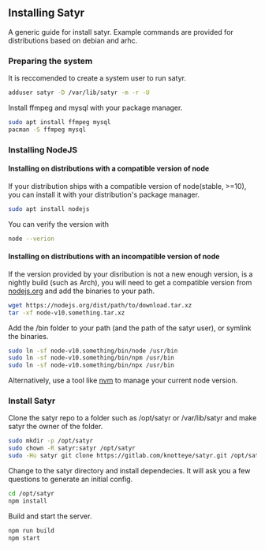 ## Installing Satyr
A generic guide for install satyr. Example commands are provided for distributions based on debian and arhc.

### Preparing the system
It is reccomended to create a system user to run satyr.
```bash
adduser satyr -D /var/lib/satyr -m -r -U
```
Install ffmpeg and mysql with your package manager.
```bash
sudo apt install ffmpeg mysql
pacman -S ffmpeg mysql
```

### Installing NodeJS

#### Installing on distributions with a compatible version of node
If your distribution ships with a compatible version of node(stable, >=10), you can install it with your distribution's package manager.
```bash
sudo apt install nodejs
```
You can verify the version with 
```bash
node --verion
```
#### Installing on distributions with an incompatible version of node
If the version provided by your disribution is not a new enough version, is a nightly build (such as Arch), you will need to get a compatible version from [nodejs.org](https://nodejs.org/en/downloads) and add the binaries to your path.
```bash
wget https://nodejs.org/dist/path/to/download.tar.xz
tar -xf node-v10.something.tar.xz
```
Add the /bin folder to your path (and the path of the satyr user), or symlink the binaries.
```bash
sudo ln -sf node-v10.something/bin/node /usr/bin
sudo ln -sf node-v10.something/bin/npm /usr/bin
sudo ln -sf node-v10.something/bin/npx /usr/bin
```

Alternatively, use a tool like [nvm](https://github.com/nvm-sh/nvm) to manage your current node version.

### Install Satyr
Clone the satyr repo to a folder such as /opt/satyr or /var/lib/satyr and make satyr the owner of the folder.
```bash
sudo mkdir -p /opt/satyr
sudo chown -R satyr:satyr /opt/satyr
sudo -Hu satyr git clone https://gitlab.com/knotteye/satyr.git /opt/satyr
```
Change to the satyr directory and install dependecies. It will ask you a few questions to generate an initial config.
```bash
cd /opt/satyr
npm install
```
Build and start the server.
```bash
npm run build
npm start
```
